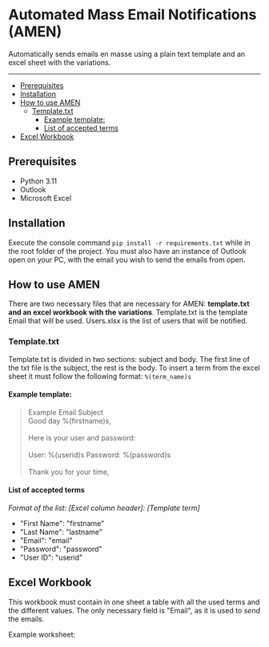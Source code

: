 # Automated Mass Email Notifications (AMEN) <!-- omit from toc -->

Automatically sends emails en masse using a plain text template and an excel sheet with the variations.

---

- [Prerequisites](#prerequisites)
- [Installation](#installation)
- [How to use AMEN](#how-to-use-amen)
  - [Template.txt](#templatetxt)
    - [Example template:](#example-template)
    - [List of accepted terms](#list-of-accepted-terms)
- [Excel Workbook](#excel-workbook)

## Prerequisites
- Python 3.11
- Outlook
- Microsoft Excel

## Installation
Execute the console command ```pip install -r requirements.txt``` while in the root folder of the project.
You must also have an instance of Outlook open on your PC, with the email you wish to send the emails from open.

## How to use AMEN
There are two necessary files that are necessary for AMEN: **template.txt and an excel workbook with the variations**.
Template.txt is the template Email that will be used. Users.xlsx is the list of users that will be notified.

### Template.txt
Template.txt is divided in two sections: subject and body. The first line of the txt file is the subject, the rest is the body.
To insert a term from the excel sheet it must follow the following format: ```%(term_name)s```

#### Example template:
>Example Email Subject
><br>
>Good day %(firstname)s,
><br><br>
>Here is your user and password:
><br><br>
>User: %(userid)s
>Password: %(password)s
><br><br>
>Thank you for your time,

#### List of accepted terms

<em>Format of the list: [Excel column header]: [Template term]</em>

- "First Name": "firstname"
- "Last Name": "lastname"
- "Email": "email"
- "Password": "password"
- "User ID": "userid"

## Excel Workbook
This workbook must contain in one sheet a table with all the used terms and the different values. The only necessary field is "Email", as it is used to *send* the emails.

Example worksheet: